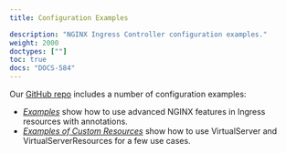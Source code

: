 ```yaml
---
title: Configuration Examples

description: "NGINX Ingress Controller configuration examples."
weight: 2000
doctypes: [""]
toc: true
docs: "DOCS-584"
---
```



Our [GitHub repo](https://github.com/nginxinc/kubernetes-ingress) includes a number of configuration examples:
* [*Examples*](https://github.com/nginxinc/kubernetes-ingress/tree/v2.2.1/examples) show how to use advanced NGINX features in Ingress resources with annotations.
* [*Examples of Custom Resources*](https://github.com/nginxinc/kubernetes-ingress/tree/v2.2.1/examples/custom-resources) show how to use VirtualServer and VirtualServerResources for a few use cases.
